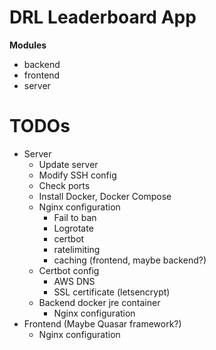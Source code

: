 # DRL Leaderboard App

**Modules**
* backend
* frontend
* server

# TODOs
* Server 
  * Update server
  * Modify SSH config
  * Check ports
  * Install Docker, Docker Compose
  * Nginx configuration
    * Fail to ban
    * Logrotate
    * certbot
    * ratelimiting
    * caching (frontend, maybe backend?)
  * Certbot config
    * AWS DNS
    * SSL certificate (letsencrypt)
  * Backend docker jre container
    * Nginx configuration 
* Frontend (Maybe Quasar framework?)
  * Nginx configuration
